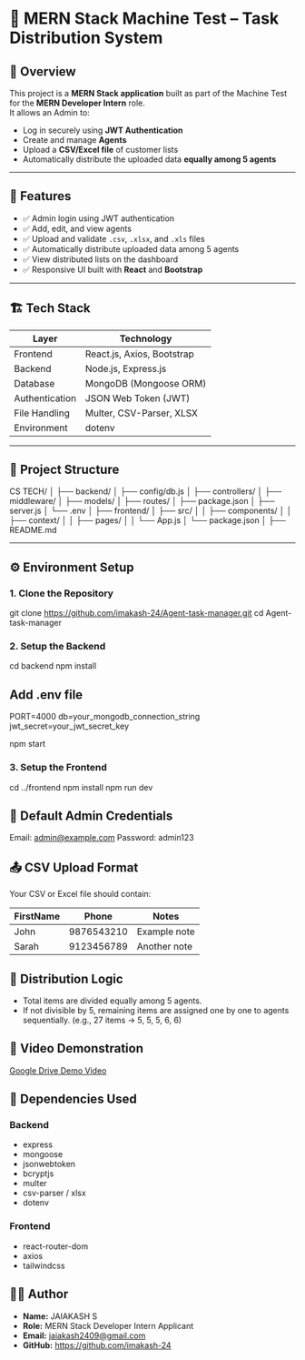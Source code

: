 # 🧩 MERN Stack Machine Test – Task Distribution System

## 📘 Overview

This project is a **MERN Stack application** built as part of the Machine Test for the **MERN Developer Intern** role.  
It allows an Admin to:

- Log in securely using **JWT Authentication**
- Create and manage **Agents**
- Upload a **CSV/Excel file** of customer lists
- Automatically distribute the uploaded data **equally among 5 agents**

---

## 🚀 Features

- ✅ Admin login using JWT authentication  
- ✅ Add, edit, and view agents  
- ✅ Upload and validate `.csv`, `.xlsx`, and `.xls` files  
- ✅ Automatically distribute uploaded data among 5 agents  
- ✅ View distributed lists on the dashboard  
- ✅ Responsive UI built with **React** and **Bootstrap**  

---

## 🏗️ Tech Stack

| Layer           | Technology                          |
|-----------------|------------------------------------|
| Frontend        | React.js, Axios, Bootstrap          |
| Backend         | Node.js, Express.js                 |
| Database        | MongoDB (Mongoose ORM)              |
| Authentication  | JSON Web Token (JWT)                |
| File Handling   | Multer, CSV-Parser, XLSX            |
| Environment     | dotenv                              |

---

## 📂 Project Structure

CS TECH/
│
├── backend/
│ ├── config/db.js
│ ├── controllers/
│ ├── middleware/
│ ├── models/
│ ├── routes/
│ ├── package.json
│ ├── server.js
│ └── .env
│
├── frontend/
│ ├── src/
│ │ ├── components/
│ │ ├── context/
│ │ ├── pages/
│ │ └── App.js
│ └── package.json
│
├── README.md


---

## ⚙️ Environment Setup

### 1. Clone the Repository

git clone https://github.com/imakash-24/Agent-task-manager.git
cd Agent-task-manager

### 2. Setup the Backend

cd backend
npm install

## Add .env file
PORT=4000
db=your_mongodb_connection_string
jwt_secret=your_jwt_secret_key

npm start

### 3. Setup the Frontend

cd ../frontend
npm install
npm run dev

## 🔐 Default Admin Credentials

Email: admin@example.com
Password: admin123

## 📤 CSV Upload Format

Your CSV or Excel file should contain:

| FirstName | Phone       | Notes           |
|-----------|------------|----------------|
| John      | 9876543210 | Example note   |
| Sarah     | 9123456789 | Another note   |

## 🧮 Distribution Logic
- Total items are divided equally among 5 agents.
- If not divisible by 5, remaining items are assigned one by one to agents sequentially.
  (e.g., 27 items → 5, 5, 5, 6, 6)


## 🎥 Video Demonstration
[Google Drive Demo Video](https://drive.google.com/your-demo-link)

## 🧰 Dependencies Used

### Backend

- express
- mongoose
- jsonwebtoken
- bcryptjs
- multer
- csv-parser / xlsx
- dotenv

### Frontend

- react-router-dom
- axios
- tailwindcss

## 🧑‍💻 Author

- **Name:** JAIAKASH S 
- **Role:** MERN Stack Developer Intern Applicant  
- **Email:** jaiakash2409@gmail.com
- **GitHub:** https://github.com/imakash-24


